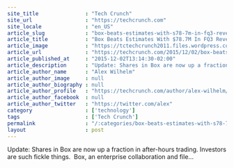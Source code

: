 ```yaml
---
site_title               : "Tech Crunch"
site_url                 : "https://techcrunch.com"
site_locale              : "en_US"
article_slug             : "box-beats-estimates-with-s78-7m-in-fq3-revenue-boosts-full-year-guidance-shares-fall-4-update-shares-now-up"
article_title            : "Box Beats Estimates With $78.7M In FQ3 Revenue, Boosts Full-Year Guidance, Shares Fall 4% — Update: Shares Now Up!"
article_image            : "https://tctechcrunch2011.files.wordpress.com/2015/03/box-earnings.png?w=764&h=400&crop=1"
article_url              : "https://techcrunch.com/2015/12/02/box-beats-estimates-with-78-7m-in-fq3-revenue-boosts-full-year-guidance-shares-fall-4/"
article_published_at     : "2015-12-02T13:14:30-02:00"
article_description      : "Update: Shares in Box are now up a fraction in after-hours trading. Investors are such fickle things.  Box, an enterprise collaboration and file..."
article_author_name      : "Alex Wilhelm"
article_author_image     : null
article_author_biography : null
article_author_profile   : "https://techcrunch.com/author/alex-wilhelm/"
article_author_facebook  : null
article_author_twitter   : "https://twitter.com/alex"
category                 : ['technology']
tags                     : ['Tech Crunch']
permalink                : "/:categories/box-beats-estimates-with-s78-7m-in-fq3-revenue-boosts-full-year-guidance-shares-fall-4-update-shares-now-up/"
layout                   : post
---
```


Update: Shares in Box are now up a fraction in after-hours trading. Investors are such fickle things.  Box, an enterprise collaboration and file...
